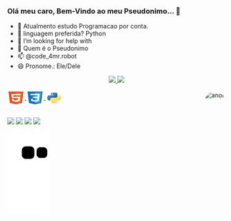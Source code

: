 ### Olá meu caro, Bem-Vindo ao meu Pseudonimo... 👋

- 🔭 Atualmento estudo Programacao por conta.
- 🌱 linguagem preferida? Python 
- 🤔 I’m looking for help with 
- 💬 Quem é o Pseudonimo
- 📫 @code_4mr.robot
- 😄 Pronome.: Ele/Dele
 
 <div align="center">
  <a href="https://github.com/MatheusEstrela-dev">
  <img height="180em" src="https://github-readme-stats.vercel.app/api?username=matheusestrela-dev&show_icons=true&theme=dracula&include_all_commits=true&count_private=true"/>
  <img height="180em" src="https://github-readme-stats.vercel.app/api/top-langs/?username=matheusestrela-dev&layout=compact&langs_count=7&theme=dracula"/>
</div>
<div style="display: inline_block"><br>
  <img align="center" alt="Rafa-HTML" height="30" width="40" src="https://raw.githubusercontent.com/devicons/devicon/master/icons/html5/html5-original.svg">
  <img align="center" alt="Rafa-CSS" height="30" width="40" src="https://raw.githubusercontent.com/devicons/devicon/master/icons/css3/css3-original.svg">
  <img align="center" alt="Rafa-Python" height="30" width="40" src="https://raw.githubusercontent.com/devicons/devicon/master/icons/python/python-original.svg">
  <img align="right" alt="anon" height="150" style="border-radius:50px;" src="https://seeklogo.com/images/A/anonymous-logo-7E968E8797-seeklogo.com.png">
</div>
  
  ##
 
<div> 
  
  <a href="https://www.instagram.com/arte_com_estrela/" target="_blank"><img src="https://img.shields.io/badge/-Instagram-%23E4405F?style=for-the-badge&logo=instagram&logoColor=white" target="_blank"></a>
  <a href="https://discord.gg/" target="_blank"><img src="https://img.shields.io/badge/Discord-7289DA?style=for-the-badge&logo=discord&logoColor=white" target="_blank"></a> 
  <a href = "mailto:omatheusestrela@gmail.com"><img src="https://img.shields.io/badge/-Gmail-%23333?style=for-the-badge&logo=gmail&logoColor=white" target="_blank"></a>
  <a href="https://www.linkedin.com/in/matheus-estrela-32072a104/" target="_blank"><img src="https://img.shields.io/badge/-LinkedIn-%230077B5?style=for-the-badge&logo=linkedin&logoColor=white" target="_blank"></a> 
 
  ![Snake animation](https://github.com/rafaballerini/rafaballerini/blob/output/github-contribution-grid-snake.svg)
 
</div>
